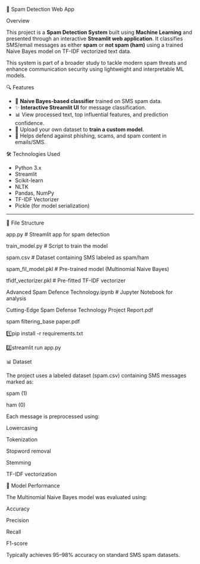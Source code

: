  📧 Spam Detection Web App

Overview

This project is a **Spam Detection System** built using **Machine Learning** and presented through an interactive **Streamlit web application**. It classifies SMS/email messages as either **spam** or **not spam (ham)** using a trained Naive Bayes model on TF-IDF vectorized text data.

This system is part of a broader study to tackle modern spam threats and enhance communication security using lightweight and interpretable ML models.


🔍 Features

- 🧠 **Naive Bayes-based classifier** trained on SMS spam data.
- ✨ **Interactive Streamlit UI** for message classification.
- 📊 View processed text, top influential features, and prediction confidence.
- 📂 Upload your own dataset to **train a custom model**.
- 🔐 Helps defend against phishing, scams, and spam content in emails/SMS.

🛠️ Technologies Used

- Python 3.x
- Streamlit
- Scikit-learn
- NLTK
- Pandas, NumPy
- TF-IDF Vectorizer
- Pickle (for model serialization)

---

📁 File Structure

 app.py                                         # Streamlit app for spam detection
 
train_model.py                                  # Script to train the model
       
spam.csv                                        # Dataset containing SMS labeled as spam/ham

spam_fil_model.pkl                              # Pre-trained model (Multinomial Naive Bayes)

tfidf_vectorizer.pkl                            # Pre-fitted TF-IDF vectorizer

Advanced Spam Defence Technology.ipynb          # Jupyter Notebook for analysis

Cutting-Edge Spam Defense Technology Project Report.pdf

spam filtering_base paper.pdf

1️⃣pip install -r requirements.txt


2️⃣streamlit run app.py

📊 Dataset

The project uses a labeled dataset (spam.csv) containing SMS messages marked as:

spam (1)

ham (0)

Each message is preprocessed using:

Lowercasing

Tokenization

Stopword removal

Stemming

TF-IDF vectorization

🧪 Model Performance

The Multinomial Naive Bayes model was evaluated using:

Accuracy

Precision

Recall

F1-score

Typically achieves 95–98% accuracy on standard SMS spam datasets.
